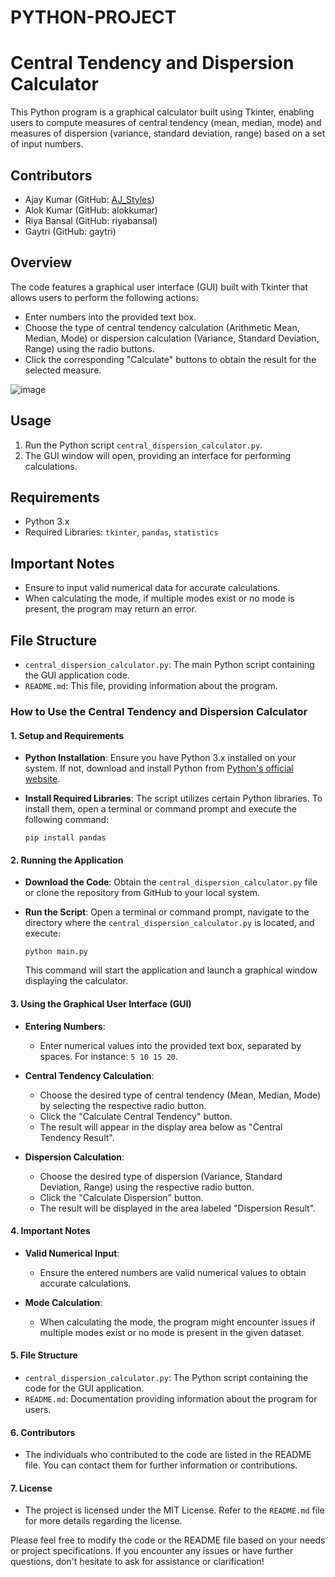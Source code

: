# PYTHON-PROJECT
# Central Tendency and Dispersion Calculator

This Python program is a graphical calculator built using Tkinter, enabling users to compute measures of central tendency (mean, median, mode) and measures of dispersion (variance, standard deviation, range) based on a set of input numbers.


## Contributors

- Ajay Kumar (GitHub: [AJ_Styles](https://github.com/Aj3322))
- Alok Kumar (GitHub: alokkumar)
- Riya Bansal (GitHub: riyabansal)
- Gaytri (GitHub: gaytri)

## Overview

The code features a graphical user interface (GUI) built with Tkinter that allows users to perform the following actions:

- Enter numbers into the provided text box.
- Choose the type of central tendency calculation (Arithmetic Mean, Median, Mode) or dispersion calculation (Variance, Standard Deviation, Range) using the radio buttons.
- Click the corresponding "Calculate" buttons to obtain the result for the selected measure.

![image](https://github.com/Aj3322/PYTHON-PROJECT/assets/114848454/d5744e1d-3663-4d9a-86be-a7fcb33cb7c0)


## Usage

1. Run the Python script `central_dispersion_calculator.py`.
2. The GUI window will open, providing an interface for performing calculations.

## Requirements

- Python 3.x
- Required Libraries: `tkinter`, `pandas`, `statistics`

## Important Notes

- Ensure to input valid numerical data for accurate calculations.
- When calculating the mode, if multiple modes exist or no mode is present, the program may return an error.

## File Structure

- `central_dispersion_calculator.py`: The main Python script containing the GUI application code.
- `README.md`: This file, providing information about the program.


### How to Use the Central Tendency and Dispersion Calculator

#### 1. **Setup and Requirements**

- **Python Installation**: Ensure you have Python 3.x installed on your system. If not, download and install Python from [Python's official website](https://www.python.org).

- **Install Required Libraries**: The script utilizes certain Python libraries. To install them, open a terminal or command prompt and execute the following command:

    ```
    pip install pandas
    ```

#### 2. **Running the Application**

- **Download the Code**: Obtain the `central_dispersion_calculator.py` file or clone the repository from GitHub to your local system.

- **Run the Script**: Open a terminal or command prompt, navigate to the directory where the `central_dispersion_calculator.py` is located, and execute:

    ```
    python main.py
    ```

    This command will start the application and launch a graphical window displaying the calculator.

#### 3. **Using the Graphical User Interface (GUI)**

- **Entering Numbers**:
    - Enter numerical values into the provided text box, separated by spaces. For instance: `5 10 15 20`.

- **Central Tendency Calculation**:
    - Choose the desired type of central tendency (Mean, Median, Mode) by selecting the respective radio button.
    - Click the "Calculate Central Tendency" button.
    - The result will appear in the display area below as "Central Tendency Result".

- **Dispersion Calculation**:
    - Choose the desired type of dispersion (Variance, Standard Deviation, Range) using the respective radio button.
    - Click the "Calculate Dispersion" button.
    - The result will be displayed in the area labeled "Dispersion Result".

#### 4. **Important Notes**

- **Valid Numerical Input**:
    - Ensure the entered numbers are valid numerical values to obtain accurate calculations.

- **Mode Calculation**:
    - When calculating the mode, the program might encounter issues if multiple modes exist or no mode is present in the given dataset.

#### 5. **File Structure**

- `central_dispersion_calculator.py`: The Python script containing the code for the GUI application.
- `README.md`: Documentation providing information about the program for users.

#### 6. **Contributors**

- The individuals who contributed to the code are listed in the README file. You can contact them for further information or contributions.

#### 7. **License**

- The project is licensed under the MIT License. Refer to the `README.md` file for more details regarding the license.

Please feel free to modify the code or the README file based on your needs or project specifications. If you encounter any issues or have further questions, don't hesitate to ask for assistance or clarification!
